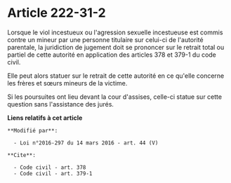# Article 222-31-2

Lorsque le viol  incestueux ou l'agression sexuelle incestueuse est commis contre un mineur par une personne titulaire sur
celui-ci de l'autorité parentale, la juridiction de jugement doit se prononcer sur le retrait total ou partiel de cette
autorité en application des articles 378 et 379-1 du code civil. 

Elle peut alors statuer sur le retrait de cette autorité en ce qu'elle concerne les frères et sœurs mineurs de la victime. 

Si les poursuites ont lieu devant la cour d'assises, celle-ci statue sur cette question sans l'assistance des jurés.

**Liens relatifs à cet article**

	**Modifié par**:

	  - Loi n°2016-297 du 14 mars 2016 - art. 44 (V)

	**Cite**:

	  - Code civil - art. 378
	  - Code civil - art. 379-1

